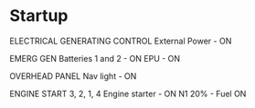 # Startup
ELECTRICAL GENERATING CONTROL
External Power - ON

EMERG GEN
Batteries 1 and 2 - ON
EPU - ON

OVERHEAD PANEL
Nav light - ON

ENGINE START
3, 2, 1, 4
Engine starter - ON
N1 20% - Fuel ON
